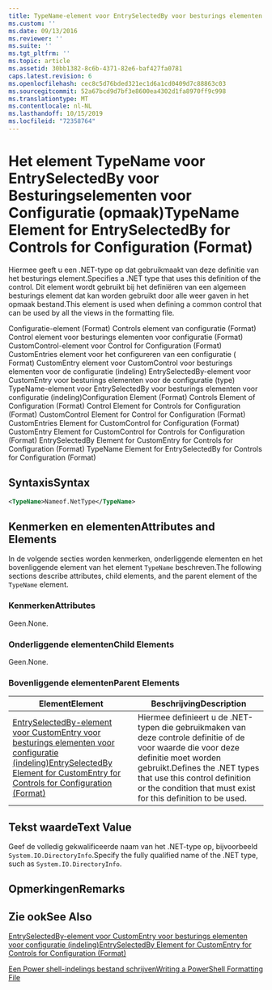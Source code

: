 ```yaml
---
title: TypeName-element voor EntrySelectedBy voor besturings elementen voor configuratie (indeling) | Microsoft Docs
ms.custom: ''
ms.date: 09/13/2016
ms.reviewer: ''
ms.suite: ''
ms.tgt_pltfrm: ''
ms.topic: article
ms.assetid: 30bb1382-8c6b-4371-82e6-baf427fa0781
caps.latest.revision: 6
ms.openlocfilehash: cec8c5d76bded321ec1d6a1cd0409d7c88863c03
ms.sourcegitcommit: 52a67bcd9d7bf3e8600ea4302d1fa8970ff9c998
ms.translationtype: MT
ms.contentlocale: nl-NL
ms.lasthandoff: 10/15/2019
ms.locfileid: "72358764"
---
```

# <a name="typename-element-for-entryselectedby-for-controls-for-configuration-format"></a><span data-ttu-id="48ded-102">Het element TypeName voor EntrySelectedBy voor Besturingselementen voor Configuratie (opmaak)</span><span class="sxs-lookup"><span data-stu-id="48ded-102">TypeName Element for EntrySelectedBy for Controls for Configuration (Format)</span></span>

<span data-ttu-id="48ded-103">Hiermee geeft u een .NET-type op dat gebruikmaakt van deze definitie van het besturings element.</span><span class="sxs-lookup"><span data-stu-id="48ded-103">Specifies a .NET type that uses this definition of the control.</span></span> <span data-ttu-id="48ded-104">Dit element wordt gebruikt bij het definiëren van een algemeen besturings element dat kan worden gebruikt door alle weer gaven in het opmaak bestand.</span><span class="sxs-lookup"><span data-stu-id="48ded-104">This element is used when defining a common control that can be used by all the views in the formatting file.</span></span>

<span data-ttu-id="48ded-105">Configuratie-element (Format) Controls element van configuratie (Format) Control element voor besturings elementen voor configuratie (Format) CustomControl-element voor Control for Configuration (Format) CustomEntries element voor het configureren van een configuratie ( Format) CustomEntry element voor CustomControl voor besturings elementen voor de configuratie (indeling) EntrySelectedBy-element voor CustomEntry voor besturings elementen voor de configuratie (type) TypeName-element voor EntrySelectedBy voor besturings elementen voor configuratie (indeling)</span><span class="sxs-lookup"><span data-stu-id="48ded-105">Configuration Element (Format) Controls Element of Configuration (Format) Control Element for Controls for Configuration (Format) CustomControl Element for Control for Configuration (Format) CustomEntries Element for CustomControl for Configuration (Format) CustomEntry Element for CustomControl for Controls for Configuration (Format) EntrySelectedBy Element for CustomEntry for Controls for Configuration (Format) TypeName Element for EntrySelectedBy for Controls for Configuration (Format)</span></span>

## <a name="syntax"></a><span data-ttu-id="48ded-106">Syntaxis</span><span class="sxs-lookup"><span data-stu-id="48ded-106">Syntax</span></span>

```xml
<TypeName>Nameof.NetType</TypeName>

```

## <a name="attributes-and-elements"></a><span data-ttu-id="48ded-107">Kenmerken en elementen</span><span class="sxs-lookup"><span data-stu-id="48ded-107">Attributes and Elements</span></span>

<span data-ttu-id="48ded-108">In de volgende secties worden kenmerken, onderliggende elementen en het bovenliggende element van het element `TypeName` beschreven.</span><span class="sxs-lookup"><span data-stu-id="48ded-108">The following sections describe attributes, child elements, and the parent element of the `TypeName` element.</span></span>

### <a name="attributes"></a><span data-ttu-id="48ded-109">Kenmerken</span><span class="sxs-lookup"><span data-stu-id="48ded-109">Attributes</span></span>

<span data-ttu-id="48ded-110">Geen.</span><span class="sxs-lookup"><span data-stu-id="48ded-110">None.</span></span>

### <a name="child-elements"></a><span data-ttu-id="48ded-111">Onderliggende elementen</span><span class="sxs-lookup"><span data-stu-id="48ded-111">Child Elements</span></span>

<span data-ttu-id="48ded-112">Geen.</span><span class="sxs-lookup"><span data-stu-id="48ded-112">None.</span></span>

### <a name="parent-elements"></a><span data-ttu-id="48ded-113">Bovenliggende elementen</span><span class="sxs-lookup"><span data-stu-id="48ded-113">Parent Elements</span></span>

|<span data-ttu-id="48ded-114">Element</span><span class="sxs-lookup"><span data-stu-id="48ded-114">Element</span></span>|<span data-ttu-id="48ded-115">Beschrijving</span><span class="sxs-lookup"><span data-stu-id="48ded-115">Description</span></span>|
|-------------|-----------------|
|[<span data-ttu-id="48ded-116">EntrySelectedBy-element voor CustomEntry voor besturings elementen voor configuratie (indeling)</span><span class="sxs-lookup"><span data-stu-id="48ded-116">EntrySelectedBy Element for CustomEntry for Controls for Configuration (Format)</span></span>](./entryselectedby-element-for-customentry-for-controls-for-configuration-format.md)|<span data-ttu-id="48ded-117">Hiermee definieert u de .NET-typen die gebruikmaken van deze controle definitie of de voor waarde die voor deze definitie moet worden gebruikt.</span><span class="sxs-lookup"><span data-stu-id="48ded-117">Defines the .NET types that use this control definition or the condition that must exist for this definition to be used.</span></span>|

## <a name="text-value"></a><span data-ttu-id="48ded-118">Tekst waarde</span><span class="sxs-lookup"><span data-stu-id="48ded-118">Text Value</span></span>

<span data-ttu-id="48ded-119">Geef de volledig gekwalificeerde naam van het .NET-type op, bijvoorbeeld `System.IO.DirectoryInfo`.</span><span class="sxs-lookup"><span data-stu-id="48ded-119">Specify the fully qualified name of the .NET type, such as `System.IO.DirectoryInfo`.</span></span>

## <a name="remarks"></a><span data-ttu-id="48ded-120">Opmerkingen</span><span class="sxs-lookup"><span data-stu-id="48ded-120">Remarks</span></span>

## <a name="see-also"></a><span data-ttu-id="48ded-121">Zie ook</span><span class="sxs-lookup"><span data-stu-id="48ded-121">See Also</span></span>

[<span data-ttu-id="48ded-122">EntrySelectedBy-element voor CustomEntry voor besturings elementen voor configuratie (indeling)</span><span class="sxs-lookup"><span data-stu-id="48ded-122">EntrySelectedBy Element for CustomEntry for Controls for Configuration (Format)</span></span>](./entryselectedby-element-for-customentry-for-controls-for-configuration-format.md)

[<span data-ttu-id="48ded-123">Een Power shell-indelings bestand schrijven</span><span class="sxs-lookup"><span data-stu-id="48ded-123">Writing a PowerShell Formatting File</span></span>](./writing-a-powershell-formatting-file.md)
